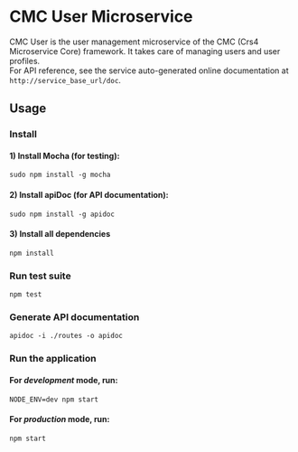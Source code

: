 # CMC User Microservice
CMC User is the user management microservice of the CMC (Crs4 Microservice Core) framework.
It takes care of managing users and user profiles. <br>
For API reference, see the service auto-generated online documentation at <code>http://service_base_url/doc</code>.

## Usage

### Install

#### 1) Install Mocha (for testing):

    sudo npm install -g mocha

#### 2) Install apiDoc (for API documentation):

    sudo npm install -g apidoc

#### 3) Install all dependencies
    
    npm install


### Run test suite

    npm test
    

### Generate API documentation

    apidoc -i ./routes -o apidoc
    

### Run the application

#### For *development* mode, run:

    NODE_ENV=dev npm start

#### For *production* mode, run:

    npm start